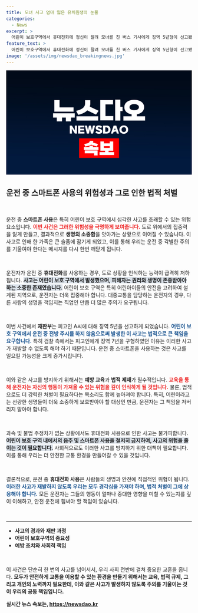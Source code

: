 ```yaml
---
title: 모녀 사고 엄마 잃은 유치원생의 눈물
categories:
  - News
excerpt: >
  어린이 보호구역에서 휴대전화에 정신이 팔려 모녀를 친 버스 기사에게 징역 5년형이 선고됐다. 사고로 한 여성은 사망하고, 여아는 중상을 입었다. 법원은 피고인의 무책임한 행동을 엄중히 질타했다.
feature_text: >
  어린이 보호구역에서 휴대전화에 정신이 팔려 모녀를 친 버스 기사에게 징역 5년형이 선고됐다. 사고로 한 여성은 사망하고, 여아는 중상을 입었다. 법원은 피고인의 무책임한 행동을 엄중히 질타했다.
image: '/assets/img/newsdao_breakingnews.jpg'
---
```


<p><img src="/assets/img/newsdao_breakingnews.jpg" alt="cryptoinkorea 속보" /></p>

<h2 data-ke-size="size26">운전 중 스마트폰 사용의 위험성과 그로 인한 법적 처벌</h2>

<p data-ke-size="size16">&nbsp;</p>

<p>운전 중 <b>스마트폰 사용</b>은 특히 어린이 보호 구역에서 심각한 사고를 초래할 수 있는 위험 요소입니다. <b><span style="color: #ee2323;">이번 사건은 그러한 위험성을 극명하게 보여줍니다.</span></b> 도로 위에서의 집중력을 잃게 만들고, 결과적으로 <b>생명의 소중함</b>을 앗아가는 상황으로 이어질 수 있습니다. 이 사고로 인해 한 가족은 큰 슬픔에 잠기게 되었고, 이를 통해 우리는 운전 중 각별한 주의를 기울여야 한다는 메시지를 다시 한번 깨닫게 됩니다.</p>

<p data-ke-size="size16">&nbsp;</p>

<p>운전자가 운전 중 <b>휴대전화</b>를 사용하는 경우, 도로 상황을 인식하는 능력이 급격히 저하됩니다. <b><span style="background-color: #21538527;">사고는 어린이 보호 구역에서 발생했으며, 피해자는 권리와 생명이 존중받아야 하는 소중한 존재였습니다.</span></b> 어린이 보호 구역은 특히 어린아이들의 안전을 고려하여 설계된 지역으로, 운전자는 더욱 집중해야 합니다. 대중교통을 담당하는 운전자의 경우, 다른 사람의 생명을 책임지는 직업인 만큼 더 많은 주의가 요구됩니다.</p>

<p data-ke-size="size16">&nbsp;</p>

<p>이번 사건에서 <b>재판부</b>는 피고인 A씨에 대해 징역 5년을 선고하게 되었습니다. <b><span style="color: #1a5490;">어린이 보호 구역에서 운전 중 전방 주시를 하지 않음으로써 발생한 이 사고는 법적으로 큰 책임을 요구합니다.</span></b> 특히 검찰 측에서는 피고인에게 징역 7년을 구형하였던 이유는 이러한 사고가 재발할 수 없도록 해야 하기 때문입니다. 운전 중 스마트폰을 사용하는 것은 사고를 일으킬 가능성을 크게 증가시킵니다.</p>

<p data-ke-size="size16">&nbsp;</p>

<p>이와 같은 사고를 방지하기 위해서는 <b>예방 교육</b>과 <b>법적 제재</b>가 필수적입니다. <b><span style="color: #ee2323;">교육을 통해 운전자는 자신의 행동이 가져올 수 있는 위험을 깊이 인식하게 될 것입니다.</span></b> 물론, 법적으로도 더 강력한 처벌이 필요하다는 목소리도 함께 높아져야 합니다. 특히, 어린이라고는 선량한 생명들이 더욱 소중하게 보호받아야 할 대상인 만큼, 운전자는 그 책임을 저버리지 말아야 합니다.</p>

<p data-ke-size="size16">&nbsp;</p>

<p>과속 및 불법 주정차가 없는 상황에서도 휴대전화 사용으로 인한 사고는 불가피합니다. <b><span style="background-color: #21538527;">어린이 보호 구역 내에서의 음주 및 스마트폰 사용을 철저히 금지하여, 사고의 위험을 줄이는 것이 필요합니다.</span></b> 사회적으로도 이러한 사고를 방지하기 위한 대책이 필요합니다. 이를 통해 우리는 더 안전한 교통 환경을 만들어갈 수 있을 것입니다.</p>

<p data-ke-size="size16">&nbsp;</p>

<p>결론적으로, 운전 중 <b>휴대전화 사용</b>은 사람들의 생명과 안전에 직접적인 위협이 됩니다. <b><span style="color: #1a5490;">이러한 사고가 재발하지 않도록 우리는 모두 경각심을 가져야 하며, 법적 처벌이 그에 상응해야 합니다.</span></b> 모든 운전자는 그들의 행동이 얼마나 중대한 영향을 미칠 수 있는지를 깊이 이해하고, 안전 운전에 힘써야 할 책임이 있습니다. </p>

<p data-ke-size="size16">&nbsp;</p>

<hr>

<ul>
<li><b>사고의 경과와 재판 과정</b></li>
<li><b>어린이 보호구역의 중요성</b></li>
<li><b>예방 조치와 사회적 책임</b></li>
</ul>

<p data-ke-size="size16">&nbsp;</p>

<p>이 사건은 단순히 한 번의 사고를 넘어서서, 우리 사회 전반에 걸쳐 중요한 교훈을 줍니다. <b>모두가 안전하게 교통을 이용할 수 있는 환경을 만들기 위해서는 교육, 법적 규제, 그리고 개인의 노력까지 필요한데, 이와 같은 사고가 발생하지 않도록 주의를 기울이는 것이 우리의 공동 책임입니다.</p></p>
실시간 뉴스 속보는, <a href="https://newsdao.kr" rel="dofollow">https://newsdao.kr</a>


